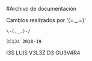 #Archivo de documentación

Cambios realizados por '(=._.=)'

	\-(._.)-/

	3C1J4 2018-19

  I3S LUIS V3L3Z D3 GU3V4R4
